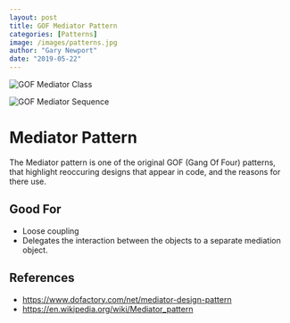 ```yaml
---
layout: post
title: GOF Mediator Pattern
categories: [Patterns]
image: /images/patterns.jpg
author: "Gary Newport"
date: "2019-05-22"
---
```


![GOF Mediator Class](http://www.plantuml.com/plantuml/proxy?cache=no&src=https://raw.github.com/newportg/newportg.github.io/master/assets/Mediatr/MediatorPatternCl.puml)


![GOF Mediator Sequence](http://www.plantuml.com/plantuml/proxy?cache=no&src=https://raw.github.com/newportg/newportg.github.io/master/assets/Mediatr/MediatorPatternSq.puml)


# Mediator Pattern

The Mediator pattern is one of the original GOF (Gang Of Four) patterns, that highlight reoccuring designs that appear in code, and the reasons for there use.

## Good For
* Loose coupling
* Delegates the interaction between the objects to a separate mediation object.


## References
* https://www.dofactory.com/net/mediator-design-pattern
* https://en.wikipedia.org/wiki/Mediator_pattern
